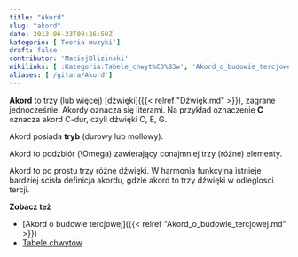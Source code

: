 ```yaml
---
title: "Akord"
slug: "akord"
date: 2013-06-23T09:26:50Z
kategorie: ['Teoria muzyki']
draft: false
contributor: 'MaciejBlizinski'
wikilinks: [':Kategoria:Tabele_chwyt%C3%B3w', 'Akord_o_budowie_tercjowej', 'd%C5%BAwi%C4%99k']
aliases: ['/gitara/Akord']
---
```

**Akord** to trzy (lub więcej) [dźwięki]({{< relref "Dźwięk.md" >}}), zagrane
jednocześnie. Akordy oznacza się literami. Na przykład oznaczenie **C**
oznacza akord C-dur, czyli dźwięki C, E, G.

Akord posiada **tryb** (durowy lub mollowy).

Akord to podzbiór \(\Omega\) zawierający conajmniej trzy (różne)
elementy.

Akord to po prostu trzy różne dźwięki. W harmonia funkcyjna istnieje
bardziej ścisła definicja akordu, gdzie akord to trzy dźwięki w
odleglosci tercji.

**Zobacz też**

  - [Akord o budowie tercjowej]({{< relref "Akord_o_budowie_tercjowej.md" >}})
  - [Tabele chwytów](/kategorie/tabele-chwytow "Kategoria Tabele chwytów")

